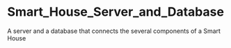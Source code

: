 # Smart_House_Server_and_Database
A server and a database that connects the several components of a Smart House
